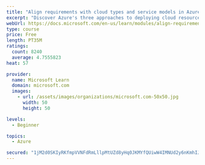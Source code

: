 ```yaml
---
title: "Align requirements with cloud types and service models in Azure"
excerpt: "Discover Azure's three approaches to deploying cloud resources -- public, private, and hybrid -- and learn the difference each makes in your Azure services."
webUrl: https://docs.microsoft.com/en-us/learn/modules/align-requirements-in-azure/
type: course
price: Free
length: PT35M
ratings:
  count: 8240
  average: 4.7555823
heat: 57

provider:
  name: Microsoft Learn
  domain: microsoft.com
  images:
    - url: /assets/images/organizations/microsoft.com-50x50.jpg
      width: 50
      height: 50

levels:
  - Beginner

topics:
  - Azure

secured: "1jM2d0SKIyRKfmpVVNFdRmLllpMtUZd8yHq0JKMYfQUiwW4IMNUd2y6nKmhIJq04hDQCJrj3odJfxXOKnP5J9OOifipOOk2Lra0iwxA0TtL5+djjgsNcHU3slRjkfWgUNbyAX1BSVwAFvWSUqUA7RwKz5bSnIqK1xLAEuFhiSQM8+tjNr/PAjYw9v15tAM/EmTB7NZzMj7bpKZmPiFSRK9A5Tvd1py/30PNFfOIzUB05VCKGb9o3YQl14nspC8u6xwVwmsxoEo7b0NE3MRa2syvXBFCVpQMQIOOTbDMJRAiZnIJWp1APRx3iwL+YbMjsDyFP666i+sHmX55GhQ+I0iObMSdOQ52ywbJz632b1GPOMPPHWGNTYQJbaaN4CGYTu+d7tmygvTbC5tb9qOEFZyRLg2YcEaGfyKu9AQa6xVA=;YgN++D4zC2tYSOIuY6H1Mg=="
---
```


